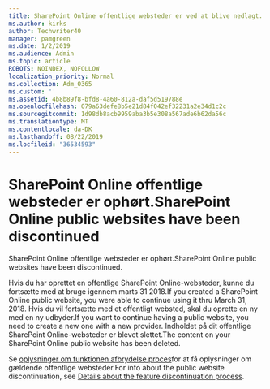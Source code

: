 ```yaml
---
title: SharePoint Online offentlige websteder er ved at blive nedlagt.
ms.author: kirks
author: Techwriter40
manager: pamgreen
ms.date: 1/2/2019
ms.audience: Admin
ms.topic: article
ROBOTS: NOINDEX, NOFOLLOW
localization_priority: Normal
ms.collection: Adm_O365
ms.custom: ''
ms.assetid: 4b8b89f8-bfd8-4a60-812a-daf5d519788e
ms.openlocfilehash: 079a63defe8b5e21d84f042ef32231a2e34d1c2c
ms.sourcegitcommit: 1d98db8acb9959aba3b5e308a567ade6b62da56c
ms.translationtype: MT
ms.contentlocale: da-DK
ms.lasthandoff: 08/22/2019
ms.locfileid: "36534593"
---
```

# <a name="sharepoint-online-public-websites-have-been-discontinued"></a><span data-ttu-id="9d790-102">SharePoint Online offentlige websteder er ophørt.</span><span class="sxs-lookup"><span data-stu-id="9d790-102">SharePoint Online public websites have been discontinued</span></span>

<span data-ttu-id="9d790-103">SharePoint Online offentlige websteder er ophørt.</span><span class="sxs-lookup"><span data-stu-id="9d790-103">SharePoint Online public websites have been discontinued.</span></span>

<span data-ttu-id="9d790-104">Hvis du har oprettet en offentlige SharePoint Online-websteder, kunne du fortsætte med at bruge igennem marts 31 2018.</span><span class="sxs-lookup"><span data-stu-id="9d790-104">If you created a SharePoint Online public website, you were able to continue using it thru March 31, 2018.</span></span> <span data-ttu-id="9d790-105">Hvis du vil fortsætte med et offentligt websted, skal du oprette en ny med en ny udbyder.</span><span class="sxs-lookup"><span data-stu-id="9d790-105">If you want to continue having a public website, you need to create a new one with a new provider.</span></span> <span data-ttu-id="9d790-106">Indholdet på dit offentlige SharePoint Online-websteder er blevet slettet.</span><span class="sxs-lookup"><span data-stu-id="9d790-106">The content on your SharePoint Online public website has been deleted.</span></span>

<span data-ttu-id="9d790-107">Se [oplysninger om funktionen afbrydelse proces](https://go.microsoft.com/fwlink/?linkid=866980)for at få oplysninger om gældende offentlige websteder.</span><span class="sxs-lookup"><span data-stu-id="9d790-107">For info about the public website discontinuation, see [Details about the feature discontinuation process](https://go.microsoft.com/fwlink/?linkid=866980).</span></span>
